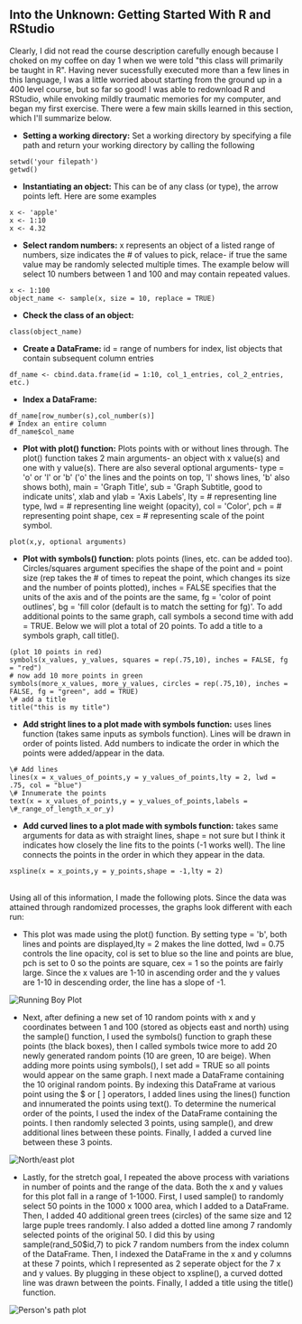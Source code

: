 ## Into the Unknown: Getting Started With R and RStudio
Clearly, I did not read the course description carefully enough because I choked on my coffee on day 1 when we were told "this class will primarily be taught in R". Having never sucessfully executed more than a few lines in this language, I was a little worried about starting from the ground up in a 400 level course, but so far so good! I was able to redownload R and RStudio, while envoking mildly traumatic memories for my computer, and began my first exercise. There were a few main skills learned in this section, which I'll summarize below.<br/>
- **Setting a working directory:** Set a working directory by specifying a file path and return your working directory by calling the following<br/>
```
setwd('your filepath')
getwd()
```
- **Instantiating an object:** This can be of any class (or type), the arrow points left. Here are some examples
```
x <- 'apple'
x <- 1:10
x <- 4.32
```
- **Select random numbers:** x represents an object of a listed range of numbers, size indicates the \# of values to pick, relace- if true the same value may be randomly selected multiple times. The example below will select 10 numbers between 1 and 100 and may contain repeated values.<br/>
```
x <- 1:100
object_name <- sample(x, size = 10, replace = TRUE)
```
- **Check the class of an object:**<br/>
```
class(object_name)
```
- **Create a DataFrame:** id = range of numbers for index, list objects that contain subsequent column entries<br/>
```
df_name <- cbind.data.frame(id = 1:10, col_1_entries, col_2_entries, etc.)
```
- **Index a DataFrame:**<br/>
```
df_name[row_number(s),col_number(s)]
# Index an entire column
df_name$col_name

```
- **Plot with plot() function:** Plots points with or without lines through. The plot() function takes 2 main arguments- an object with x value(s) and one with y value(s). There are also several optional arguments- type = 'o' or 'l' or 'b' ('o' the lines and the points on top, 'l' shows lines, 'b' also shows both), main = 'Graph Title', sub = 'Graph Subtitle, good to indicate units', xlab and ylab = 'Axis Labels', lty = \# representing line type, lwd = \# representing line weight (opacity), col = 'Color', pch = \# representing point shape, cex = \# representing scale of the point symbol.<br/>
```
plot(x,y, optional arguments)
```
- **Plot with symbols() function:** plots points (lines, etc. can be added too). Circles/squares argument specifies the shape of the point and = point size (rep takes the \# of times to repeat the point, which changes its size and the number of points plotted), inches = FALSE specifies that the units of the axis and of the points are the same, fg = 'color of point outlines', bg = 'fill color (default is to match the setting for fg)'. To add additional points to the same graph, call symbols a second time with add = TRUE. Below we will plot a total of 20 points. To add a title to a symbols graph, call title().<br/>
```
(plot 10 points in red)
symbols(x_values, y_values, squares = rep(.75,10), inches = FALSE, fg = "red")
# now add 10 more points in green
symbols(more_x_values, more_y_values, circles = rep(.75,10), inches = FALSE, fg = "green", add = TRUE)
\# add a title
title("this is my title")
```
- **Add stright lines to a plot made with symbols function:** uses lines function (takes same inputs as symbols function). Lines will be drawn in order of points listed. Add numbers to indicate the order in which the points were added/appear in the data.<br/>
```
\# Add lines
lines(x = x_values_of_points,y = y_values_of_points,lty = 2, lwd = .75, col = "blue")
\# Innumerate the points
text(x = x_values_of_points,y = y_values_of_points,labels = \#_range_of_length_x_or_y)
```
- **Add curved lines to a plot made with symbols function:** takes same arguments for data as with straight lines, shape = not sure but I think it indicates how closely the line fits to the points (-1 works well). The line connects the points in the order in which they appear in the data.<br/>
```
xspline(x = x_points,y = y_points,shape = -1,lty = 2)
```
<br/>Using all of this information, I made the following plots. Since the data was attained through randomized processes, the graphs look different with each run:<br/>

- This plot was made using the plot() function. By setting type = 'b', both lines and points are displayed,lty = 2 makes the line dotted, lwd = 0.75 controls the line opacity, col is set to blue so the line and points are blue, pch is set to 0 so the points are square, cex = 1 so the points are fairly large. Since the x values are 1-10 in ascending order and the y values are 1-10 in descending order, the line has a slope of -1.<br/>

![Running Boy Plot](https://aeraposo.github.io/Data-440-Raposo/running_boy_plt.png)<br/>

- Next, after defining a new set of 10 random points with x and y coordinates between 1 and 100 (stored as objects east and north) using the sample() function, I used the symbols() function to graph these points (the black boxes), then I called symbols twice more to add 20 newly generated random points (10 are green, 10 are beige). When adding more points using symbols(), I set add = TRUE so all points would appear on the same graph. I next made a DataFrame containing the 10 original random points. By indexing this DataFrame at various point using the $ or \[ ] operators, I added lines using the lines() function and innumerated the points using text(). To determine the numerical order of the points, I used the index of the DataFrame containing the points. I then randomly selected 3 points, using sample(), and drew additional lines between these points. Finally, I added a curved line between these 3 points.<br/>

![North/east plot](https://aeraposo.github.io/Data-440-Raposo/north_east_plt.png)<br/>

- Lastly, for the stretch goal, I repeated the above process with variations in number of points and the range of the data. Both the x and y values for this plot fall in a range of 1-1000. First, I used sample() to randomly select 50 points in the 1000 x 1000 area, which I added to a DataFrame. Then, I added 40 additional green trees (circles) of the same size and 12 large puple trees randomly. I also added a dotted line among 7 randomly selected points of the original 50. I did this by using sample(rand_50$id,7) to pick 7 random numbers from the index column of the DataFrame. Then, I indexed the DataFrame in the x and y columns at these 7 points, which I represented as 2 seperate object for the 7 x and y values. By plugging in these object to xspline(), a curved dotted line was drawn between the points. Finally, I added a title using the title() function.<br/>

![Person's path plot](https://aeraposo.github.io/Data-440-Raposo/person_path_plt.png)<br/>

